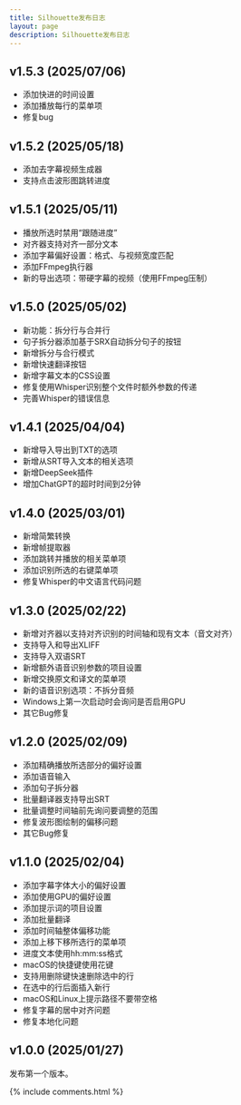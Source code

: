 ```yaml
---
title: Silhouette发布日志 
layout: page
description: Silhouette发布日志 
---
```


<style>
.post-content h2 {
  font-size: 1.5rem;
}
</style>

## v1.5.3 (2025/07/06)

* 添加快进的时间设置
* 添加播放每行的菜单项
* 修复bug

## v1.5.2 (2025/05/18)

* 添加去字幕视频生成器
* 支持点击波形图跳转进度

## v1.5.1 (2025/05/11)

* 播放所选时禁用“跟随进度”
* 对齐器支持对齐一部分文本
* 添加字幕偏好设置：格式、与视频宽度匹配
* 添加FFmpeg执行器
* 新的导出选项：带硬字幕的视频（使用FFmpeg压制）

## v1.5.0 (2025/05/02)

* 新功能：拆分行与合并行
* 句子拆分器添加基于SRX自动拆分句子的按钮
* 新增拆分与合行模式
* 新增快速翻译按钮
* 新增字幕文本的CSS设置
* 修复使用Whisper识别整个文件时额外参数的传递
* 完善Whisper的错误信息

## v1.4.1 (2025/04/04)

* 新增导入导出到TXT的选项
* 新增从SRT导入文本的相关选项
* 新增DeepSeek插件
* 增加ChatGPT的超时时间到2分钟

## v1.4.0 (2025/03/01)

* 新增简繁转换
* 新增帧提取器
* 添加跳转并播放的相关菜单项
* 添加识别所选的右键菜单项
* 修复Whisper的中文语言代码问题

## v1.3.0 (2025/02/22)

* 新增对齐器以支持对齐识别的时间轴和现有文本（音文对齐）
* 支持导入和导出XLIFF
* 支持导入双语SRT
* 新增额外语音识别参数的项目设置
* 新增交换原文和译文的菜单项
* 新的语音识别选项：不拆分音频
* Windows上第一次启动时会询问是否启用GPU
* 其它Bug修复

## v1.2.0 (2025/02/09)

* 添加精确播放所选部分的偏好设置
* 添加语音输入
* 添加句子拆分器
* 批量翻译器支持导出SRT
* 批量调整时间轴前先询问要调整的范围
* 修复波形图绘制的偏移问题
* 其它Bug修复

## v1.1.0 (2025/02/04)

* 添加字幕字体大小的偏好设置
* 添加使用GPU的偏好设置
* 添加提示词的项目设置
* 添加批量翻译
* 添加时间轴整体偏移功能
* 添加上移下移所选行的菜单项
* 进度文本使用hh:mm:ss格式
* macOS的快捷键使用花键
* 支持用删除键快速删除选中的行
* 在选中的行后面插入新行
* macOS和Linux上提示路径不要带空格
* 修复字幕的居中对齐问题
* 修复本地化问题

## v1.0.0 (2025/01/27)

发布第一个版本。

{% include comments.html %}

